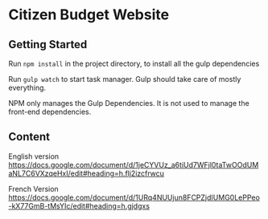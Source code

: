 # Citizen Budget Website

## Getting Started

Run `npm install` in the project directory, to install all the gulp dependencies

Run `gulp watch` to start task manager. Gulp should take care of mostly everything.

NPM only manages the Gulp Dependencies. It is not used to manage the front-end dependencies.

## Content

English version
https://docs.google.com/document/d/1jeCYVUz_a6tiUd7WFjl0taTwOOdUMaNL7C6VXzqeHxI/edit#heading=h.flj2izcfrwcu

French Version
https://docs.google.com/document/d/1URq4NUUjun8FCPZjdIUMG0LePPeo-kX77GmB-tMsYIc/edit#heading=h.gjdgxs
